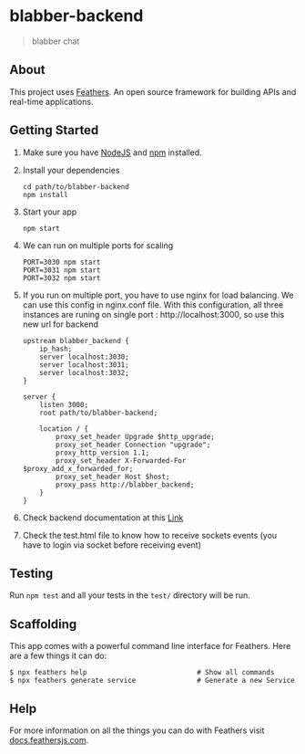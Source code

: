 # blabber-backend

> blabber chat

## About

This project uses [Feathers](http://feathersjs.com). An open source framework for building APIs and real-time applications.

## Getting Started

1. Make sure you have [NodeJS](https://nodejs.org/) and [npm](https://www.npmjs.com/) installed.
2. Install your dependencies

    ```
    cd path/to/blabber-backend
    npm install
    ```

3. Start your app

    ```
    npm start
    ```

4. We can run on multiple ports for scaling

    ```
    PORT=3030 npm start
    PORT=3031 npm start
    PORT=3032 npm start
    ```

5. If you run on multiple port, you have to use nginx for load balancing. We can use this config in nginx.conf file. With this configuration, all three instances are runing on single port : http://localhost:3000, so use this new url for backend

    ```
	upstream blabber_backend {
		ip_hash;
    	server localhost:3030;
    	server localhost:3031;
    	server localhost:3032;
	}

	server {
		listen 3000;
		root path/to/blabber-backend;

		location / {
            proxy_set_header Upgrade $http_upgrade;
			proxy_set_header Connection "upgrade";
			proxy_http_version 1.1;
			proxy_set_header X-Forwarded-For $proxy_add_x_forwarded_for;
			proxy_set_header Host $host;
			proxy_pass http://blabber_backend;
		}
	}
    ```

6. Check backend documentation at this [Link](https://documenter.getpostman.com/view/3550891/2s93si1A3q)


7. Check the test.html file to know how to receive sockets events (you have to login via socket before receiving event)

## Testing

Run `npm test` and all your tests in the `test/` directory will be run.

## Scaffolding

This app comes with a powerful command line interface for Feathers. Here are a few things it can do:

```
$ npx feathers help                           # Show all commands
$ npx feathers generate service               # Generate a new Service
```

## Help

For more information on all the things you can do with Feathers visit [docs.feathersjs.com](http://docs.feathersjs.com).
